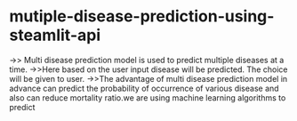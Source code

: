 # mutiple-disease-prediction-using-steamlit-api

->> Multi disease prediction model is used to predict multiple diseases at a time.
->>Here based on the user input disease will be predicted. The choice will be given to user.
->>The advantage of multi disease prediction model in advance can predict the probability of occurrence of various disease and also can reduce mortality ratio.we are using machine learning algorithms to predict
